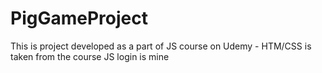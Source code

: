 # PigGameProject
 This is project developed as a part of JS course on Udemy - HTM/CSS is taken from the course JS login is mine
